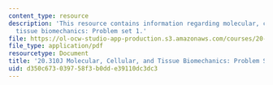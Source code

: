 ```yaml
---
content_type: resource
description: 'This resource contains information regarding molecular, cellular, and
  tissue biomechanics: Problem set 1.'
file: https://ol-ocw-studio-app-production.s3.amazonaws.com/courses/20-310j-molecular-cellular-and-tissue-biomechanics-spring-2015/d350c673039758f3b0dde39110dc3dc3_MIT20_310JS15_PS1.pdf
file_type: application/pdf
resourcetype: Document
title: '20.310J Molecular, Cellular, and Tissue Biomechanics: Problem Set 1'
uid: d350c673-0397-58f3-b0dd-e39110dc3dc3
---
```

